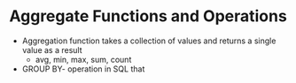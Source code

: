 # Aggregate Functions and Operations

- Aggregation function takes a collection of values and returns a single value as a result
    - avg, min, max, sum, count
- GROUP BY- operation in SQL that
